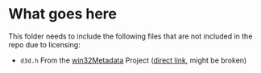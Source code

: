 # What goes here

This folder needs to include the following files that are not included in the repo due to licensing:

- `d3d.h` From the [win32Metadata](https://github.com/microsoft/win32metadata) Project ([direct link](https://github.com/microsoft/win32metadata/blob/main/generation/WinSDK/RecompiledIdlHeaders/um/d3d.h), might be broken)